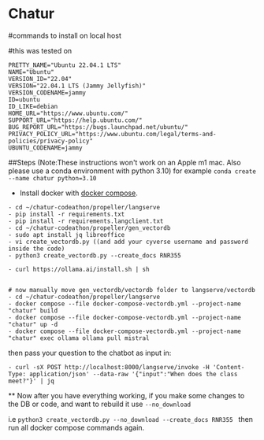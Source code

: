# Chatur

#commands to install on local host

#this was tested on
```
PRETTY_NAME="Ubuntu 22.04.1 LTS"
NAME="Ubuntu"
VERSION_ID="22.04"
VERSION="22.04.1 LTS (Jammy Jellyfish)"
VERSION_CODENAME=jammy
ID=ubuntu
ID_LIKE=debian
HOME_URL="https://www.ubuntu.com/"
SUPPORT_URL="https://help.ubuntu.com/"
BUG_REPORT_URL="https://bugs.launchpad.net/ubuntu/"
PRIVACY_POLICY_URL="https://www.ubuntu.com/legal/terms-and-policies/privacy-policy"
UBUNTU_CODENAME=jammy
```
##Steps (Note:These instructions won't work on an Apple m1 mac. Also please use a conda environment with python 3.10)
for example `conda create --name chatur python=3.10`
  
- Install docker with  [docker compose](https://docs.docker.com/compose/install/).
```- git clone https://github.com/ua-data7/chatur-codeathon
- cd ~/chatur-codeathon/propeller/langserve
- pip install -r requirements.txt
- pip install -r requirements.langclient.txt
- cd ~/chatur-codeathon/propeller/gen_vectordb
- sudo apt install jq libreoffice
- vi create_vectordb.py ((and add your cyverse username and password inside the code)
- python3 create_vectordb.py --create_docs RNR355

- curl https://ollama.ai/install.sh | sh


# now manually move gen_vectordb/vectordb folder to langserve/vectordb
- cd ~/chatur-codeathon/propeller/langserve
- docker compose --file docker-compose-vectordb.yml --project-name "chatur" build
- docker compose --file docker-compose-vectordb.yml --project-name "chatur" up -d
- docker compose --file docker-compose-vectordb.yml --project-name "chatur" exec ollama ollama pull mistral

```




then pass your question to the chatbot as input in:

`- curl -sX POST http://localhost:8000/langserve/invoke -H 'Content-Type: application/json' --data-raw '{"input":"When does the class meet?"}' | jq`




** Now after you have everything working, if you make some changes to the DB or code, and want to rebuild it use `--no_download`

i.e 
```python3 create_vectordb.py --no_download --create_docs RNR355 ```
then run all docker compose commands again.
